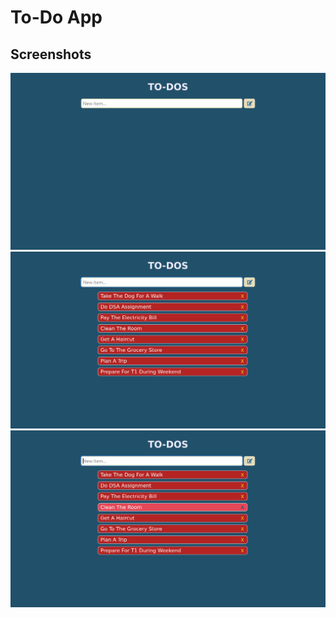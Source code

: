 # To-Do App

## Screenshots

![Screenshot1](./img/ss1.png)
![Screenshot2](./img/ss2.png)
![Screenshot3](./img/ss3.png)
